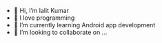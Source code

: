 - 👋 Hi, I’m lalit Kumar
- 👀 I love programming 
- 🌱 I’m currently learning Android app development 
- 💞️ I’m looking to collaborate on ...

<!---
lalit17/lalit17 is a ✨ special ✨ repository because its `README.md` (this file) appears on your GitHub profile.
You can click the Preview link to take a look at your changes.
--->
